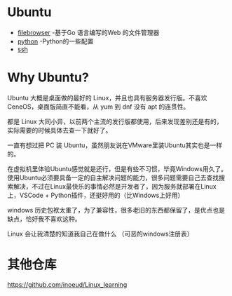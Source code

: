 # Ubuntu
- [filebrowser](./filebrowser.md) -基于Go 语言编写的Web 的文件管理器
- [python](./python.md) -Python的一些配置
- [ssh](./ssh.md)

# Why Ubuntu?
Ubuntu 大概是桌面做的最好的 Linux，并且也具有服务器发行版。不喜欢 CeneOS，桌面版简直不能看，从 yum 到 dnf 没有 apt 的连贯性。

都是 Linux 大同小异，以前两个主流的发行版都使用，后来发现差别还是有的，实际需要的时候具体去查一下就好了。

一直有想过把 PC 装 Ubuntu，虽然朋友说在VMware里装Ubuntu其实也是一样的。

在虚拟机里体验Ubuntu感觉就是还行，但是有些不习惯，毕竟Windows用久了。使用Ubuntu必须要具备一定的自主解决问题的能力，很多问题需要自己去查找搜索解决，不过在Linux最快乐的事情必然是开发者了，因为服务就部署在Linux上，VSCode + Python插件，还挺好用的（比Windows上好用）

windows 历史包袱太重了，为了兼容性，很多老旧的东西都保留了，是优点也是缺点，恰好我不喜欢这种。

Linux 会让我清楚的知道我自己在做什么 （可恶的windows注册表）

# 其他仓库
<https://github.com/inoeud/Linux_learning>
